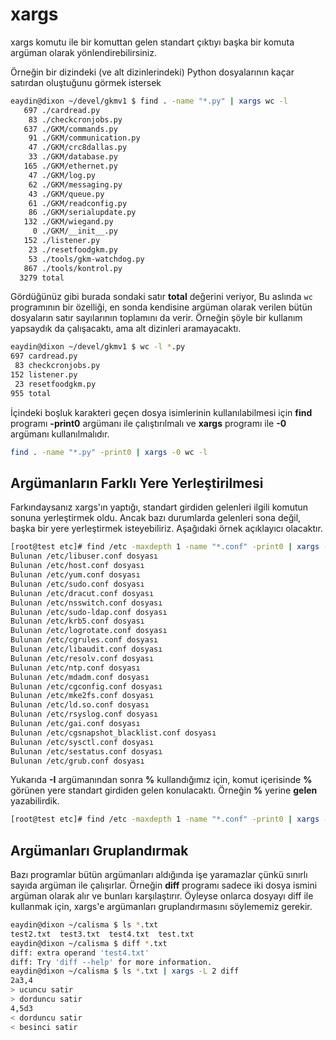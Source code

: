 # xargs

xargs komutu ile bir komuttan gelen standart çıktıyı başka bir komuta argüman olarak yönlendirebilirsiniz.

Örneğin bir dizindeki (ve alt dizinlerindeki) Python dosyalarının kaçar satırdan oluştuğunu görmek istersek

```bash
eaydin@dixon ~/devel/gkmv1 $ find . -name "*.py" | xargs wc -l
   697 ./cardread.py
    83 ./checkcronjobs.py
   637 ./GKM/commands.py
    91 ./GKM/communication.py
    47 ./GKM/crc8dallas.py
    33 ./GKM/database.py
   165 ./GKM/ethernet.py
    47 ./GKM/log.py
    62 ./GKM/messaging.py
    43 ./GKM/queue.py
    61 ./GKM/readconfig.py
    86 ./GKM/serialupdate.py
   132 ./GKM/wiegand.py
     0 ./GKM/__init__.py
   152 ./listener.py
    23 ./resetfoodgkm.py
    53 ./tools/gkm-watchdog.py
   867 ./tools/kontrol.py
  3279 total
  ```
  
  Gördüğünüz gibi burada sondaki satır **total** değerini veriyor, Bu aslında ```wc``` programının bir özelliği, en sonda kendisine argüman olarak verilen bütün dosyaların satır sayılarının toplamını da verir. Örneğin şöyle bir kullanım yapsaydık da çalışacaktı, ama alt dizinleri aramayacaktı.
  
  ```bash
  eaydin@dixon ~/devel/gkmv1 $ wc -l *.py
  697 cardread.py
   83 checkcronjobs.py
  152 listener.py
   23 resetfoodgkm.py
  955 total
  ```
  
  İçindeki boşluk karakteri geçen dosya isimlerinin kullanılabilmesi için **find** programı **-print0** argümanı ile çalıştırılmalı ve **xargs** programı ile **-0** argümanı kullanılmalıdır.
  
  ```bash
  find . -name "*.py" -print0 | xargs -0 wc -l
  ```
  
  ## Argümanların Farklı Yere Yerleştirilmesi
  
  Farkındaysanız xargs'ın yaptığı, standart girdiden gelenleri ilgili komutun sonuna yerleştirmek oldu. Ancak bazı durumlarda gelenleri sona değil, başka bir yere yerleştirmek isteyebiliriz. Aşağıdaki örnek açıklayıcı olacaktır.
  
```bash
[root@test etc]# find /etc -maxdepth 1 -name "*.conf" -print0 | xargs -0 -I % echo Bulunan % dosyası
Bulunan /etc/libuser.conf dosyası
Bulunan /etc/host.conf dosyası
Bulunan /etc/yum.conf dosyası
Bulunan /etc/sudo.conf dosyası
Bulunan /etc/dracut.conf dosyası
Bulunan /etc/nsswitch.conf dosyası
Bulunan /etc/sudo-ldap.conf dosyası
Bulunan /etc/krb5.conf dosyası
Bulunan /etc/logrotate.conf dosyası
Bulunan /etc/cgrules.conf dosyası
Bulunan /etc/libaudit.conf dosyası
Bulunan /etc/resolv.conf dosyası
Bulunan /etc/ntp.conf dosyası
Bulunan /etc/mdadm.conf dosyası
Bulunan /etc/cgconfig.conf dosyası
Bulunan /etc/mke2fs.conf dosyası
Bulunan /etc/ld.so.conf dosyası
Bulunan /etc/rsyslog.conf dosyası
Bulunan /etc/gai.conf dosyası
Bulunan /etc/cgsnapshot_blacklist.conf dosyası
Bulunan /etc/sysctl.conf dosyası
Bulunan /etc/sestatus.conf dosyası
Bulunan /etc/grub.conf dosyası
```

Yukarıda **-I** argümanından sonra **%** kullandığımız için, komut içerisinde **%** görünen yere standart girdiden gelen konulacaktı. Örneğin **%** yerine **gelen** yazabilirdik.


```bash
[root@test etc]# find /etc -maxdepth 1 -name "*.conf" -print0 | xargs -0 -I gelen echo Bulunan gelen dosyası
```

## Argümanları Gruplandırmak

Bazı programlar bütün argümanları aldığında işe yaramazlar çünkü sınırlı sayıda argüman ile çalışırlar. Örneğin **diff** programı sadece iki dosya ismini argüman olarak alır ve bunları karşılaştırır. Öyleyse onlarca dosyayı diff ile kullanmak için, xargs'e argümanları gruplandırmasını söylememiz gerekir.

```bash
eaydin@dixon ~/calisma $ ls *.txt
test2.txt  test3.txt  test4.txt  test.txt
eaydin@dixon ~/calisma $ diff *.txt
diff: extra operand 'test4.txt'
diff: Try 'diff --help' for more information.
eaydin@dixon ~/calisma $ ls *.txt | xargs -L 2 diff
2a3,4
> ucuncu satir
> dorduncu satir
4,5d3
< dorduncu satir
< besinci satir
```
